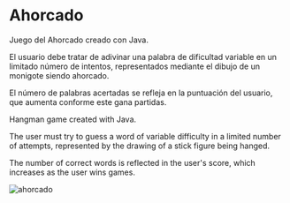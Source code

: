 # Ahorcado

Juego del Ahorcado creado con Java.  

El usuario debe tratar de adivinar una palabra de dificultad variable en un limitado número de intentos, representados mediante el dibujo de un monigote siendo ahorcado.  

El número de palabras acertadas se refleja en la puntuación del usuario, que aumenta conforme este gana partidas.


Hangman game created with Java.  

The user must try to guess a word of variable difficulty in a limited number of attempts, represented by the drawing of a stick figure being hanged.  

The number of correct words is reflected in the user's score, which increases as the user wins games.  

![ahorcado](https://github.com/ricardobar96/Ahorcado/assets/73242474/1a68879f-9202-4396-91c1-afa87d35e98e)
